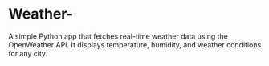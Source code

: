 # Weather-
A simple Python app that fetches real-time weather data using the OpenWeather API. It displays temperature, humidity, and weather conditions for any city.
